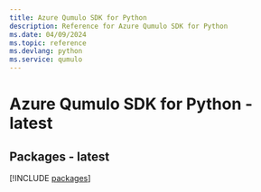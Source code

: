 ```yaml
---
title: Azure Qumulo SDK for Python
description: Reference for Azure Qumulo SDK for Python
ms.date: 04/09/2024
ms.topic: reference
ms.devlang: python
ms.service: qumulo
---
```

# Azure Qumulo SDK for Python - latest
## Packages - latest
[!INCLUDE [packages](qumulo-index.md)]